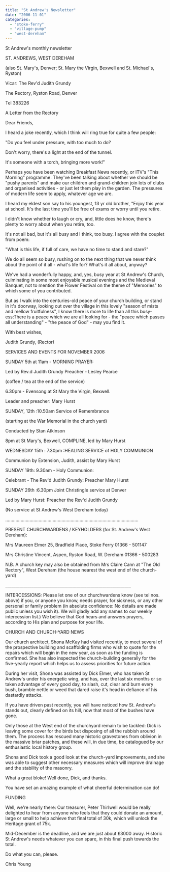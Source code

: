 ```yaml
---
title: "St Andrew's Newsletter"
date: "2006-11-01"
categories: 
  - "stoke-ferry"
  - "village-pump"
  - "west-dereham"
---
```


St Andrew's monthly newsletter

ST. ANDREWS, WEST DEREHAM

(also St. Mary's, Denver; St. Mary the Virgin, Bexwell and St. Michael's, Ryston)

Vicar: The Rev'd Judith Grundy

The Rectory, Ryston Road, Denver

Tel 383226

A Letter from the Rectory

Dear Friends,

I heard a joke recently, which I think will ring true for quite a few people:

"Do you feel under pressure, with too much to do?

Don't worry, there's a light at the end of the tunnel.

It's someone with a torch, bringing more work!"

Perhaps you have been watching Breakfast News recently, or ITV's "This Morning" programme. They've been talking about whether we should be "pushy parents" and make our children and grand-children join lots of clubs and organised activities - or just let them play in the garden. The pressures of modern life seem to apply, whatever age we are.

I heard my eldest son say to his youngest, 13 yr old brother, "Enjoy this year at school. It's the last time you'll be free of exams or worry until you retire.

I didn't know whether to laugh or cry, and, little does he know, there's plenty to worry about when you retire, too.

It's not all bad, but it's all busy and I think, too busy. I agree with the couplet from poem:

"What is this life, if full of care, we have no time to stand and stare?"

We do all seem so busy, rushing on to the next thing that we never think about the point of it all - what's life for? What's it all about, anyway?

We've had a wonderfully happy, and, yes, busy year at St Andrew's Church, culminating in some most enjoyable musical evenings and the Medieval Banquet, not to mention the Flower Festival on the theme of "Memories" to which some of you contributed.

But as I walk into the centuries-old peace of your church building, or stand in it's doorway, looking out over the village in this lovely "season of mists and mellow fruitfulness", I know there is more to life than all this busy-ess:There is a peace which we are all looking for - the "peace which passes all understanding" - "the peace of God" - may you find it.

With best wishes,

Judith Grundy, (Rector)

SERVICES AND EVENTS FOR NOVEMBER 2006

SUNDAY 5th at 11am - MORNING PRAYER:

Led by Rev.d Judith Grundy Preacher - Lesley Pearce

(coffee / tea at the end of the service)

6.30pm - Evensong at St Mary the Virgin, Bexwell.

Leader and preacher: Mary Hurst

SUNDAY, 12th :10.50am Service of Remembrance

(starting at the War Memorial in the church yard)

Conducted by Stan Atkinson

8pm at St Mary's, Bexwell, COMPLINE, led by Mary Hurst

WEDNESDAY 15th : 7.30pm :HEALING SERVICE of HOLY COMMUNION

Communion by Extension, Judith, assist by Mary Hurst

SUNDAY 19th: 9.30am - Holy Communion:

Celebrant - The Rev'd Judith Grundy: Preacher Mary Hurst

SUNDAY 26th :6.30pm Joint Christingle service at Denver

Led by Mary Hurst: Preacher the Rev'd Judith Grundy

(No service at St Andrew's West Dereham today)

........................................................................................................

PRESENT CHURCHWARDENS / KEYHOLDERS (for St. Andrew's West Dereham):

Mrs Maureen Elmer 25, Bradfield Place, Stoke Ferry 01366 - 501147

Mrs Christine Vincent, Aspen, Ryston Road, W. Dereham 01366 - 500283

N.B. A church key may also be obtained from Mrs Claire Cann at "The Old Rectory", West Dereham (the house nearest the west end of the church-yard)

\_\_\_\_\_\_\_\_\_\_\_\_\_\_\_\_\_\_\_\_\_\_\_\_\_\_\_\_\_\_\_\_\_\_\_\_\_\_\_\_\_\_\_\_\_\_\_\_\_\_\_\_\_\_\_\_\_\_\_\_\_\_

INTERCESSIONS: Please let one of our churchwardens know (see tel nos. above) if you, or anyone you know, needs prayer, for sickness, or any other personal or family problem (in absolute confidence: No details are made public unless you wish it). We will gladly add any names to our weekly intercession list.) We believe that God hears and answers prayers, according to His plan and purpose for your life.

CHURCH AND CHURCH-YARD NEWS

Our church architect, Shona McKay had visited recently, to meet several of the prospective building and scaffolding firms who wish to quote for the repairs which will begin in the new year, as soon as the funding is confirmed. She has also inspected the church-building generally for the five-yearly report which helps us to assess priorities for future action.

During her visit, Shona was assisted by Dick Elmer, who has taken St Andrew's under his energetic wing, and has, over the last six months or so taken advantage of every good day, to slash, cut, clear and burn every bush, bramble nettle or weed that dared raise it's head in defiance of his dastardly attacks.

If you have driven past recently, you will have noticed how St. Andrew's stands out, clearly defined on its hill, now that most of the bushes have gone.

Only those at the West end of the churchyard remain to be tackled: Dick is leaving some cover for the birds but disposing of all the rubbish around them. The process has rescued many historic gravestones from oblivion in the massive briar patches, and these will, in due time, be catalogued by our enthusiastic local history group.

Shona and Dick took a good look at the church-yard improvements, and she was able to suggest other necessary measures which will improve drainage and the stability of the masonry.

What a great bloke! Well done, Dick, and thanks.

You have set an amazing example of what cheerful determination can do!

FUNDING

Well, we're nearly there: Our treasurer, Peter Thirlwell would be really delighted to hear from anyone who feels that they could donate an amount, large or small to help achieve that final total of 30k, which will unlock the Heritage grant of 75k.

Mid-December is the deadline, and we are just about £3000 away. Historic St Andrew's needs whatever you can spare, in this final push towards the total.

Do what you can, please.

Chris Young
